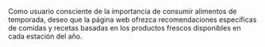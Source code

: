Como usuario consciente de la importancia de consumir alimentos de temporada, deseo que la página web ofrezca recomendaciones específicas de comidas y recetas basadas en los productos frescos disponibles en cada estación del año.
